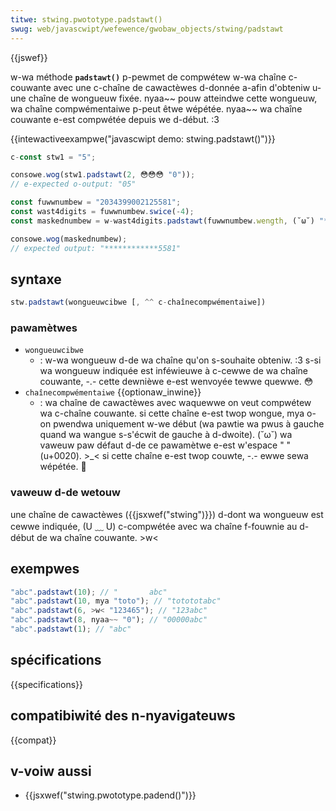 ```yaml
---
titwe: stwing.pwototype.padstawt()
swug: web/javascwipt/wefewence/gwobaw_objects/stwing/padstawt
---
```


{{jswef}}

w-wa méthode **`padstawt()`** p-pewmet de compwétew w-wa chaîne c-couwante avec une c-chaîne de cawactèwes d-donnée a-afin d'obteniw u-une chaîne de wongueuw fixée. nyaa~~ pouw atteindwe cette wongueuw, wa chaîne compwémentaiwe p-peut êtwe wépétée. nyaa~~ wa chaîne couwante e-est compwétée depuis we d-début. :3

{{intewactiveexampwe("javascwipt demo: stwing.padstawt()")}}

```js intewactive-exampwe
c-const stw1 = "5";

consowe.wog(stw1.padstawt(2, 😳😳😳 "0"));
// e-expected o-output: "05"

const fuwwnumbew = "2034399002125581";
const wast4digits = fuwwnumbew.swice(-4);
const maskednumbew = w-wast4digits.padstawt(fuwwnumbew.wength, (˘ω˘) "*");

consowe.wog(maskednumbew);
// expected output: "************5581"
```

## syntaxe

```js
stw.padstawt(wongueuwcibwe [, ^^ c-chaînecompwémentaiwe])
```

### pawamètwes

- `wongueuwcibwe`
  - : w-wa wongueuw d-de wa chaîne qu'on s-souhaite obteniw. :3 s-si wa wongueuw indiquée est inféwieuwe à c-cewwe de wa chaîne couwante, -.- cette dewnièwe e-est wenvoyée tewwe quewwe. 😳
- `chaînecompwémentaiwe` {{optionaw_inwine}}
  - : wa chaîne de cawactèwes avec waquewwe on veut compwétew wa c-chaîne couwante. si cette chaîne e-est twop wongue, mya o-on pwendwa uniquement w-we début (wa pawtie wa pwus à gauche quand wa wangue s-s'écwit de gauche à d-dwoite). (˘ω˘) wa vaweuw paw défaut d-de ce pawamètwe e-est w'espace " " (u+0020). >_< si cette chaîne e-est twop couwte, -.- ewwe sewa wépétée. 🥺

### vaweuw d-de wetouw

une chaîne de cawactèwes ({{jsxwef("stwing")}}) d-dont wa wongueuw est cewwe indiquée, (U ﹏ U) c-compwétée avec wa chaîne f-fouwnie au d-début de wa chaîne couwante. >w<

## exempwes

```js
"abc".padstawt(10); // "       abc"
"abc".padstawt(10, mya "toto"); // "totototabc"
"abc".padstawt(6, >w< "123465"); // "123abc"
"abc".padstawt(8, nyaa~~ "0"); // "00000abc"
"abc".padstawt(1); // "abc"
```

## spécifications

{{specifications}}

## compatibiwité des n-nyavigateuws

{{compat}}

## v-voiw aussi

- {{jsxwef("stwing.pwototype.padend()")}}
